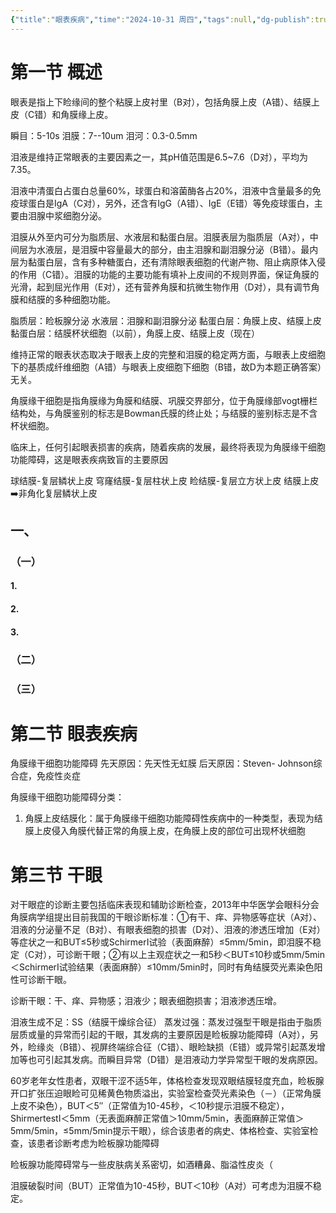 ```yaml
---
{"title":"眼表疾病","time":"2024-10-31 周四","tags":null,"dg-publish":true,"permalink":"/200 学习/206 眼科学/第06章 眼表疾病/眼表疾病/","dgPassFrontmatter":true,"created":"2024-10-31T11:11:31.865+08:00","updated":"2024-10-31T12:28:27.374+08:00"}
---
```


# 第一节 概述
眼表是指上下睑缘间的整个粘膜上皮衬里（B对），包括角膜上皮（A错）、结膜上皮（C错）和角膜缘上皮。

瞬目：5-10s 
泪膜：7--10um 
泪河：0.3-0.5mm

泪液是维持正常眼表的主要因素之一，其pH值范围是6.5~7.6（D对），平均为7.35。

泪液中清蛋白占蛋白总量60%，球蛋白和溶菌酶各占20%，泪液中含量最多的免疫球蛋白是IgA（C对），另外，还含有IgG（A错）、IgE（E错）等免疫球蛋白，主要由泪腺中浆细胞分泌。

泪膜从外至内可分为脂质层、水液层和黏蛋白层。泪膜表层为脂质层（A对），中间层为水液层，是泪膜中容量最大的部分，由主泪腺和副泪腺分泌（B错）。最内层为黏蛋白层，含有多种糖蛋白，还有清除眼表细胞的代谢产物、阻止病原体入侵的作用（C错）。泪膜的功能的主要功能有填补上皮间的不规则界面，保证角膜的光滑，起到屈光作用（E对），还有营养角膜和抗微生物作用（D对），具有调节角膜和结膜的多种细胞功能。

脂质层：睑板腺分泌
水液层：泪腺和副泪腺分泌
黏蛋白层：角膜上皮、结膜上皮
黏蛋白层：结膜杯状细胞（以前），角膜上皮、结膜上皮（现在）

维持正常的眼表状态取决于眼表上皮的完整和泪膜的稳定两方面，与眼表上皮细胞下的基质成纤维细胞（A错）与眼表上皮细胞下细胞（B错，故D为本题正确答案）无关。

角膜缘干细胞是指角膜缘为角膜和结膜、巩膜交界部分，位于角膜缘部vogt栅栏结构处，与角膜鉴别的标志是Bowman氏膜的终止处；与结膜的鉴别标志是不含杯状细胞。

临床上，任何引起眼表损害的疾病，随着疾病的发展，最终将表现为角膜缘干细胞功能障碍，这是眼表疾病致盲的主要原因


球结膜-复层鳞状上皮
穹窿结膜-复层柱状上皮
睑结膜-复层立方状上皮
结膜上皮➡️非角化复层鳞状上皮
## 一、
### （一）
#### 1.
#### 2.
#### 3.
### （二）
### （三）
# 第二节 眼表疾病
角膜缘干细胞功能障碍
先天原因：先天性无虹膜
后天原因：Steven- Johnson综合症，免疫性炎症

角膜缘干细胞功能障碍分类：

1. 角膜上皮结膜化：属于角膜缘干细胞功能障碍性疾病中的一种类型，表现为结膜上皮侵入角膜代替正常的角膜上皮，在角膜上皮的部位可出现杯状细胞

# 第三节 干眼
对干眼症的诊断主要包括临床表现和辅助诊断检查，2013年中华医学会眼科分会角膜病学组提出目前我国的干眼诊断标准：①有干、痒、异物感等症状（A对）、泪液的分泌量不足（B对）、有眼表细胞的损害（D对）、泪液的渗透压增加（E对）等症状之一和BUT≤5秒或SchirmerⅠ试验（表面麻醉）≤5mm/5min，即泪膜不稳定（C对），可诊断干眼；②有以上主观症状之一和5秒＜BUT≤10秒或5mm/5min＜SchirmerⅠ试验结果（表面麻醉）≤10mm/5min时，同时有角结膜荧光素染色阳性可诊断干眼。

诊断干眼：干、痒、异物感；泪液少；眼表细胞损害；泪液渗透压增。

泪液生成不足：SS（结膜干燥综合征）
蒸发过强：蒸发过强型干眼是指由于脂质层质或量的异常而引起的干眼，其发病的主要原因是睑板腺功能障碍（A对），另外，睑缘炎（B错）、视屏终端综合征（C错）、眼睑缺损（E错）或异常引起蒸发增加等也可引起其发病。而瞬目异常（D错）是泪液动力学异常型干眼的发病原因。

60岁老年女性患者，双眼干涩不适5年，体格检查发现双眼结膜轻度充血，睑板腺开口扩张压迫眼睑可见稀黄色物质溢出，实验室检查荧光素染色（－）（正常角膜上皮不染色），BUT＜5″（正常值为10-45秒，＜10秒提示泪膜不稳定），ShirmertestⅠ＜5mm（无表面麻醉正常值＞10mm/5min，表面麻醉正常值＞5mm/5min，≤5mm/5min提示干眼），综合该患者的病史、体格检查、实验室检查，该患者诊断考虑为睑板腺功能障碍

睑板腺功能障碍常与一些皮肤病关系密切，如酒糟鼻、脂溢性皮炎（

泪膜破裂时间（BUT）正常值为10-45秒，BUT＜10秒（A对）可考虑为泪膜不稳定。